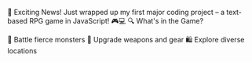🚀 Exciting News! Just wrapped up my first major coding project – a text-based RPG game in JavaScript! 🎮💻
🔍 What's in the Game?

🐉 Battle fierce monsters
🏹 Upgrade weapons and gear
🛍️ Explore diverse locations
